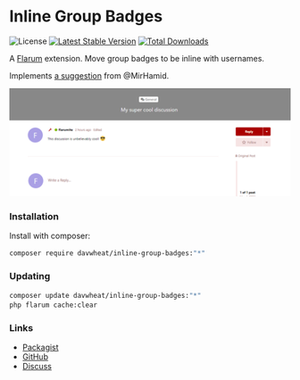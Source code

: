 # Inline Group Badges

![License](https://img.shields.io/badge/license-MIT-blue.svg) [![Latest Stable Version](https://img.shields.io/packagist/v/davwheat/inline-group-badges.svg)](https://packagist.org/packages/davwheat/inline-group-badges) [![Total Downloads](https://img.shields.io/packagist/dt/davwheat/inline-group-badges.svg)](https://packagist.org/packages/davwheat/inline-group-badges)

A [Flarum](http://flarum.org) extension. Move group badges to be inline with usernames.

Implements [a suggestion](https://discuss.flarum.org/d/2595-suggestion-inline-avatar-badges) from @MirHamid.

![](https://github.com/davwheat/flarum-ext-inline-group-badges/blob/main/docs/example.png?raw=true)

### Installation

Install with composer:

```sh
composer require davwheat/inline-group-badges:"*"
```

### Updating

```sh
composer update davwheat/inline-group-badges:"*"
php flarum cache:clear
```

### Links

- [Packagist](https://packagist.org/packages/davwheat/inline-group-badges)
- [GitHub](https://github.com/davwheat/inline-group-badges)
- [Discuss](https://discuss.flarum.org/d/26376)
